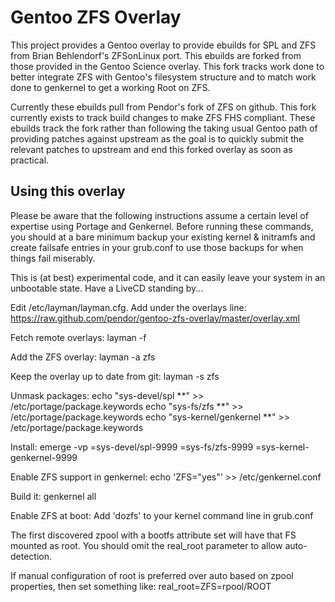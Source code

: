 Gentoo ZFS Overlay
==================

This project provides a Gentoo overlay to provide ebuilds for SPL and ZFS from Brian Behlendorf's ZFSonLinux port.  This ebuilds are forked from those provided in the Gentoo Science overlay.  This fork tracks work done to better integrate ZFS with Gentoo's filesystem structure and to match work done to genkernel to get a working Root on ZFS.

Currently these ebuilds pull from Pendor's fork of ZFS on github.  This fork currently exists to track build changes to make ZFS FHS compliant.  These ebuilds track the fork rather than following the taking usual Gentoo path of providing patches against upstream as the goal is to quickly submit the relevant patches to upstream and end this forked overlay as soon as practical.

Using this overlay
------------------

Please be aware that the following instructions assume a certain level of expertise using Portage and Genkernel.  Before running these commands, you should at a bare minimum backup your existing kernel & initramfs and create failsafe entries in your grub.conf to use those backups for when things fail miserably.

This is (at best) experimental code, and it can easily leave your system in an unbootable state.  Have a LiveCD standing by...

Edit /etc/layman/layman.cfg.  Add under the overlays line:
    https://raw.github.com/pendor/gentoo-zfs-overlay/master/overlay.xml

Fetch remote overlays:
    layman -f

Add the ZFS overlay:
    layman -a zfs

Keep the overlay up to date from git:
    layman -s zfs

Unmask packages:
    echo "sys-devel/spl **" >> /etc/portage/package.keywords
    echo "sys-fs/zfs **" >> /etc/portage/package.keywords
    echo "sys-kernel/genkernel **" >> /etc/portage/package.keywords

Install:
    emerge -vp =sys-devel/spl-9999 =sys-fs/zfs-9999 =sys-kernel-genkernel-9999

Enable ZFS support in genkernel:
    echo 'ZFS="yes"' >> /etc/genkernel.conf

Build it:
    genkernel all

Enable ZFS at boot:
    Add 'dozfs' to your kernel command line in grub.conf

The first discovered zpool with a bootfs attribute set will have that FS mounted as root.  You should omit the real_root parameter to allow auto-detection.

If manual configuration of root is preferred over auto based on zpool properties, then set something like:
    real_root=ZFS=rpool/ROOT
